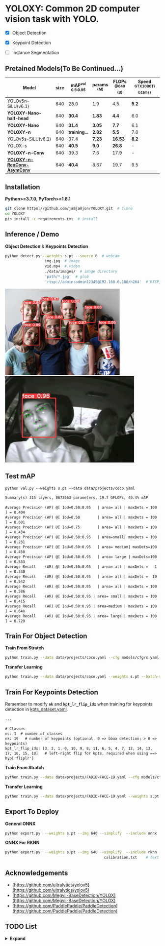 # YOLOXY: Common 2D computer vision task with YOLO.

- [x] Object Detection
- [x] Keypoint Detection
- [ ] Instance Segmentation 


## Pretained Models(To Be Continued...)
|Model |size|mAP<sup>val<br>0.5:0.95 |params<br><sup>(M) |FLOPs<br><sup>@640 (B) | Speed<br><sup>GTX1080Ti b1(ms)
|---|---|---|---|---|---
|YOLOv5n-SiLU(v6.1)      		|640 |28.0 |1.9 |4.5 | **5.2**
|**YOLOXY-Nano-half-head**    		|640 |**30.4**|**1.83**|**4.4** | 6.0
|**YOLOXY-Nano**      			|640 |**31.4**|**3.05**|**7.7** | 6.1
|**YOLOXY-n**      			|640 |**training...**|**2.82**|**5.5** | 7.0
|YOLOv5s-SiLU(v6.1) 			|640 |37.4 |**7.23** |**16.53** |**8.2** 
|YOLOX-s 				|640 |**40.5** |**9.0** |**26.8** | - 
|**YOLOXY-n-Conv** 			|640 |39.3 |7.6  |17.9|-
|**[YOLOXY-n-RepConv-AsymConv](https://github.com/jamjamjon/YOLOXY/releases/download/v1.0/s.pt)** |640 |**40.4**     | 8.67 |19.7	| 9.5


## Installation
**Python>=3.7.0**, **PyTorch>=1.8.1**

```bash
git clone https://github.com/jamjamjon/YOLOXY.git  # clone
cd YOLOXY
pip install -r requirements.txt  # install
```

## Inference / Demo 
__Object Detection__ & __Keypoints Detection__
```bash
python detect.py --weights s.pt	--source 0  # webcam
				  img.jpg  # image
				  vid.mp4  # video
				  ./data/images/  # image directory
				  'path/*.jpg'  # glob
				  'rtsp://admin:admin12345@192.168.0.188/h264'  # RTSP, RTMP, HTTP stream
```
<img src="./data/docs/demo/face-5-demo.jpg" height="280"> <img src="./data/docs/demo/FADID-FACE-demo.bmp" height="280">

## Test mAP
```
python val.py --weights s.pt --data data/projects/coco.yaml
```
```
Summary(s) 315 layers, 8673663 parameters, 19.7 GFLOPs, 40.4% mAP

Average Precision (AP) @[ IoU=0.50:0.95   | area= all | maxDets = 100 ] = 0.404
Average Precision (AP) @[ IoU=0.50        | area= all | maxDets = 100 ] = 0.601
Average Precision (AP) @[ IoU=0.75        | area= all | maxDets = 100 ] = 0.434
Average Precision (AP) @[ IoU=0.50:0.95   | area=small| maxDets = 100 ] = 0.231
Average Precision (AP) @[ IoU=0.50:0.95   | area= medium| maxDets=100 ] = 0.450
Average Precision (AP) @[ IoU=0.50:0.95   | area= large | maxDets=100 ] = 0.533
Average Recall    (AR) @[ IoU=0.50:0.95   | area= all | maxDets =   1 ] = 0.330
Average Recall    (AR) @[ IoU=0.50:0.95   | area= all | maxDets =  10 ] = 0.542
Average Recall    (AR) @[ IoU=0.50:0.95   | area= all | maxDets = 100 ] = 0.586
Average Recall    (AR) @[ IoU=0.50:0.95 | area= small | maxDets = 100 ] = 0.415
Average Recall    (AR) @[ IoU=0.50:0.95 | area=medium | maxDets = 100 ] = 0.640
Average Recall    (AR) @[ IoU=0.50:0.95 | area= large | maxDets = 100 ] = 0.729
```

## Train For Object Detection

__Train From Stratch__
```bash
python train.py --data data/projects/coco.yaml --cfg models/cfg/s.yaml --batch-size -1
```
__Transfer Learning__
```bash
python train.py --data data/projects/coco.yaml --weights s.pt --batch-size -1
```

## Train For Keypoints Detection

Remember to modify **`nk`** and **`kpt_lr_flip_idx`** when training for keypoints detection in [kpts_dataset.yaml](./data/projects/FADID-FACE-19.yaml). 
```
...

# Classes
nc: 1  # number of classes
nk: 19   # number of keypoints (optional, 0 => bbox detection; > 0 => keypoints)
kpt_lr_flip_idx: [3, 2, 1, 0, 10, 9, 8, 11, 6, 5, 4, 7, 12, 14, 13, 17, 16, 15, 18]   # left-right flip for kpts, required when using ==> hyp['fliplr']

```

__Train From Stratch__
```bash
python train.py --data data/projects/FADID-FACE-19.yaml --cfg models/cfg/s.yaml --batch-size -1
```
__Transfer Learning__
```bash
python train.py --data data/projects/FADID-FACE-19.yaml --weights s.pt --batch-size -1
```


## Export To Deploy
__General ONNX__
```bash
python export.py  --weights s.pt --img 640 --simplify  --include onnx
```
__ONNX For RKNN__
```bash
python export.py  --weights s.pt --img 640 --simplify  --include rknn --cali data/images/  # image dirdirectory
								    	     calibration.txt 	# text file of images path 
```

## Acknowledgements
* [https://github.com/ultralytics/yolov5](https://github.com/ultralytics/yolov5)
* [https://github.com/Megvii-BaseDetection/YOLOX](https://github.com/Megvii-BaseDetection/YOLOX)
* [https://github.com/PaddlePaddle/PaddleDetection](https://github.com/PaddlePaddle/PaddleDetection)


## TODO List

<details><summary> <b>Expand</b> </summary>

- [x] sa block -> increse 0.8% map in xs model =====> to test(speed)
- [x] siou
- [x] close mosaic in the last 5% epochs
- [x] hyps config
- [x] byte_tracker 
- [x] remove yolov5 parts
- [x] rknn export parts
- [x] rknn QNT calibration file: support dir(recommend), not only cali.txt
- [x] RKNN C++ deploy code ref
- [x] pose-estimation(keypoints detection) -> dataloader and model
- [x] pose-estimation(keypoints detection) -> head and loss
- [x] SimOTA bug fix(many2one): re-assign anchors for GTs whose anchors assigned before just have been removed
- [x] AsymConv() used in stem part or some other parts, can not replace all Conv()! It will cause hard traning!
- [x] Tasked alignment assignment in compute_loss()	
- [x] add KPTs cost to cost matrix in order to align all task
- [x] different branch has different branch head(TOOD, TAL)

- [ ] nano model: baseline, compare with yolov5;

- [ ] torchscript, tensorRT, coreML support   
- [ ] more backbones experiments(PP-YOLOE, Transformer-based, ConvNext, ...)    
- [ ] DBB, DBBConv() => Diverse Branch Block: Building a Convolution as an Inception-like Unit
- [ ] X_focal loss => vari-focal loss in cls and obj; d-focal loss in box 
- [ ] End2End => NMS Free
- [ ] OC_tracker with kpt
- [ ] ObjectBox
- [ ] Instance segmentation
</details>
